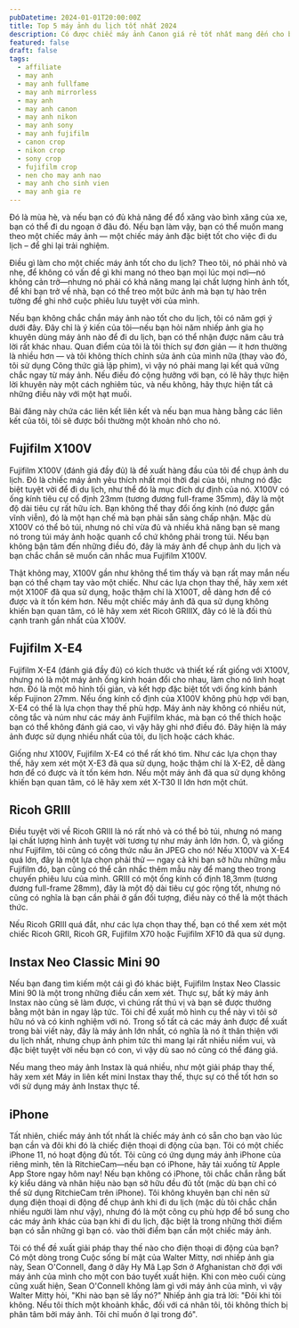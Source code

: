 ```yaml
---
pubDatetime: 2024-01-01T20:00:00Z
title: Top 5 máy ảnh du lịch tốt nhất 2024
description: Có được chiếc máy ảnh Canon giá rẻ tốt nhất mang đến cho bạn một điểm vào tuyệt vời, tiết kiệm chi phí với một trong những nhà sản xuất lớn nhất thế giới. Cho dù bạn là người mới bắt đầu hoàn toàn hay chỉ có ý thức về ngân sách.
featured: false
draft: false
tags:
  - affiliate
  - may anh
  - may anh fullfame
  - may anh mirrorless
  - may anh
  - may anh canon
  - may anh nikon
  - may anh sony
  - may anh fujifilm
  - canon crop
  - nikon crop
  - sony crop
  - fujifilm crop
  - nen cho may anh nao
  - may anh cho sinh vien
  - may anh gia re
---
```


Đó là mùa hè, và nếu bạn có đủ khả năng để đổ xăng vào bình xăng của xe, bạn có thể đi du ngoạn ở đâu đó. Nếu bạn làm vậy, bạn có thể muốn mang theo một chiếc máy ảnh — một chiếc máy ảnh đặc biệt tốt cho việc đi du lịch – để ghi lại trải nghiệm.

Điều gì làm cho một chiếc máy ảnh tốt cho du lịch? Theo tôi, nó phải nhỏ và nhẹ, để không có vấn đề gì khi mang nó theo bạn mọi lúc mọi nơi—nó không cản trở—nhưng nó phải có khả năng mang lại chất lượng hình ảnh tốt, để khi bạn trở về nhà, bạn có thể treo một bức ảnh mà bạn tự hào trên tường để ghi nhớ cuộc phiêu lưu tuyệt vời của mình.

Nếu bạn không chắc chắn máy ảnh nào tốt cho du lịch, tôi có năm gợi ý dưới đây. Đây chỉ là ý kiến của tôi—nếu bạn hỏi năm nhiếp ảnh gia họ khuyên dùng máy ảnh nào để đi du lịch, bạn có thể nhận được năm câu trả lời rất khác nhau. Quan điểm của tôi là tôi thích sự đơn giản — ít hơn thường là nhiều hơn — và tôi không thích chỉnh sửa ảnh của mình nữa (thay vào đó, tôi sử dụng Công thức giả lập phim), vì vậy nó phải mang lại kết quả vững chắc ngay từ máy ảnh. Nếu điều đó cộng hưởng với bạn, có lẽ hãy thực hiện lời khuyên này một cách nghiêm túc, và nếu không, hãy thực hiện tất cả những điều này với một hạt muối.

Bài đăng này chứa các liên kết liên kết và nếu bạn mua hàng bằng các liên kết của tôi, tôi sẽ được bồi thường một khoản nhỏ cho nó.

## Fujifilm X100V

Fujifilm X100V (đánh giá đầy đủ) là đề xuất hàng đầu của tôi để chụp ảnh du lịch. Đó là chiếc máy ảnh yêu thích nhất mọi thời đại của tôi, nhưng nó đặc biệt tuyệt vời để đi du lịch, như thể đó là mục đích dự định của nó. X100V có ống kính tiêu cự cố định 23mm (tương đương full-frame 35mm), đây là một độ dài tiêu cự rất hữu ích. Bạn không thể thay đổi ống kính (nó được gắn vĩnh viễn), đó là một hạn chế mà bạn phải sẵn sàng chấp nhận. Mặc dù X100V có thể bỏ túi, nhưng nó chỉ vừa đủ và nhiều khả năng bạn sẽ mang nó trong túi máy ảnh hoặc quanh cổ chứ không phải trong túi. Nếu bạn không bận tâm đến những điều đó, đây là máy ảnh để chụp ảnh du lịch và bạn chắc chắn sẽ muốn cân nhắc mua Fujifilm X100V.

Thật không may, X100V gần như không thể tìm thấy và bạn rất may mắn nếu bạn có thể chạm tay vào một chiếc. Như các lựa chọn thay thế, hãy xem xét một X100F đã qua sử dụng, hoặc thậm chí là X100T, dễ dàng hơn để có được và ít tốn kém hơn. Nếu một chiếc máy ảnh đã qua sử dụng không khiến bạn quan tâm, có lẽ hãy xem xét Ricoh GRIIIX, đây có lẽ là đối thủ cạnh tranh gần nhất của X100V.

## Fujifilm X-E4

Fujifilm X-E4 (đánh giá đầy đủ) có kích thước và thiết kế rất giống với X100V, nhưng nó là một máy ảnh ống kính hoán đổi cho nhau, làm cho nó linh hoạt hơn. Đó là một mô hình tối giản, và kết hợp đặc biệt tốt với ống kính bánh kếp Fujinon 27mm. Nếu ống kính cố định của X100V không phù hợp với bạn, X-E4 có thể là lựa chọn thay thế phù hợp. Máy ảnh này không có nhiều nút, công tắc và núm như các máy ảnh Fujifilm khác, mà bạn có thể thích hoặc bạn có thể không đánh giá cao, vì vậy hãy ghi nhớ điều đó. Đây hiện là máy ảnh được sử dụng nhiều nhất của tôi, du lịch hoặc cách khác.

Giống như X100V, Fujifilm X-E4 có thể rất khó tìm. Như các lựa chọn thay thế, hãy xem xét một X-E3 đã qua sử dụng, hoặc thậm chí là X-E2, dễ dàng hơn để có được và ít tốn kém hơn. Nếu một máy ảnh đã qua sử dụng không khiến bạn quan tâm, có lẽ hãy xem xét X-T30 II lớn hơn một chút.

## Ricoh GRIII

Điều tuyệt vời về Ricoh GRIII là nó rất nhỏ và có thể bỏ túi, nhưng nó mang lại chất lượng hình ảnh tuyệt vời tương tự như máy ảnh lớn hơn. Ồ, và giống như Fujifilm, tôi cũng có công thức nấu ăn JPEG cho nó! Nếu X100V và X-E4 quá lớn, đây là một lựa chọn phải thử — ngay cả khi bạn sở hữu những mẫu Fujifilm đó, bạn cũng có thể cân nhắc thêm mẫu này để mang theo trong chuyến phiêu lưu của mình. GRIII có một ống kính cố định 18,3mm (tương đương full-frame 28mm), đây là một độ dài tiêu cự góc rộng tốt, nhưng nó cũng có nghĩa là bạn cần phải ở gần đối tượng, điều này có thể là một thách thức.

Nếu Ricoh GRIII quá đắt, như các lựa chọn thay thế, bạn có thể xem xét một chiếc Ricoh GRII, Ricoh GR, Fujifilm X70 hoặc Fujifilm XF10 đã qua sử dụng.

## Instax Neo Classic Mini 90

Nếu bạn đang tìm kiếm một cái gì đó khác biệt, Fujifilm Instax Neo Classic Mini 90 là một trong những điều cần xem xét. Thực sự, bất kỳ máy ảnh Instax nào cũng sẽ làm được, vì chúng rất thú vị và bạn sẽ được thưởng bằng một bản in ngay lập tức. Tôi chỉ đề xuất mô hình cụ thể này vì tôi sở hữu nó và có kinh nghiệm với nó. Trong số tất cả các máy ảnh được đề xuất trong bài viết này, đây là máy ảnh lớn nhất, có nghĩa là nó ít thân thiện với du lịch nhất, nhưng chụp ảnh phim tức thì mang lại rất nhiều niềm vui, và đặc biệt tuyệt vời nếu bạn có con, vì vậy dù sao nó cũng có thể đáng giá.

Nếu mang theo máy ảnh Instax là quá nhiều, như một giải pháp thay thế, hãy xem xét Máy in liên kết mini Instax thay thế, thực sự có thể tốt hơn so với sử dụng máy ảnh Instax thực tế.

## iPhone

Tất nhiên, chiếc máy ảnh tốt nhất là chiếc máy ảnh có sẵn cho bạn vào lúc bạn cần và đôi khi đó là chiếc điện thoại di động của bạn. Tôi có một chiếc iPhone 11, nó hoạt động đủ tốt. Tôi cũng có ứng dụng máy ảnh iPhone của riêng mình, tên là RitchieCam—nếu bạn có iPhone, hãy tải xuống từ Apple App Store ngay hôm nay! Nếu bạn không có iPhone, tôi chắc chắn rằng bất kỳ kiểu dáng và nhãn hiệu nào bạn sở hữu đều đủ tốt (mặc dù bạn chỉ có thể sử dụng RitchieCam trên iPhone). Tôi không khuyên bạn chỉ nên sử dụng điện thoại di động để chụp ảnh khi đi du lịch (mặc dù tôi chắc chắn nhiều người làm như vậy), nhưng đó là một công cụ phù hợp để bổ sung cho các máy ảnh khác của bạn khi đi du lịch, đặc biệt là trong những thời điểm bạn có sẵn những gì bạn có. vào thời điểm bạn cần một chiếc máy ảnh.

Tôi có thể đề xuất giải pháp thay thế nào cho điện thoại di động của bạn? Có một dòng trong Cuộc sống bí mật của Walter Mitty, nơi nhiếp ảnh gia này, Sean O'Connell, đang ở dãy Hy Mã Lạp Sơn ở Afghanistan chờ đợi với máy ảnh của mình cho một con báo tuyết xuất hiện. Khi con mèo cuối cùng cũng xuất hiện, Sean O'Connell không làm gì với máy ảnh của mình, vì vậy Walter Mitty hỏi, "Khi nào bạn sẽ lấy nó?" Nhiếp ảnh gia trả lời: "Đôi khi tôi không. Nếu tôi thích một khoảnh khắc, đối với cá nhân tôi, tôi không thích bị phân tâm bởi máy ảnh. Tôi chỉ muốn ở lại trong đó".

